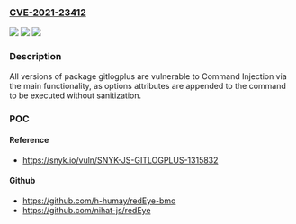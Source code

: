 ### [CVE-2021-23412](https://cve.mitre.org/cgi-bin/cvename.cgi?name=CVE-2021-23412)
![](https://img.shields.io/static/v1?label=Product&message=gitlogplus&color=blue)
![](https://img.shields.io/static/v1?label=Version&message=%3E%3D%200%20&color=brighgreen)
![](https://img.shields.io/static/v1?label=Vulnerability&message=Command%20Injection&color=brighgreen)

### Description

All versions of package gitlogplus are vulnerable to Command Injection via the main functionality, as options attributes are appended to the command to be executed without sanitization.

### POC

#### Reference
- https://snyk.io/vuln/SNYK-JS-GITLOGPLUS-1315832

#### Github
- https://github.com/h-humay/redEye-bmo
- https://github.com/nihat-js/redEye

